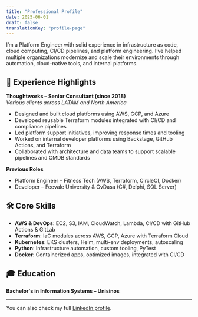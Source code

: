 ```yaml
---
title: "Professional Profile"
date: 2025-06-01
draft: false
translationKey: "profile-page"
---
```


I’m a Platform Engineer with solid experience in infrastructure as code, cloud computing, CI/CD pipelines, and platform engineering. I’ve helped multiple organizations modernize and scale their environments through automation, cloud-native tools, and internal platforms.

## 🚀 Experience Highlights

**Thoughtworks – Senior Consultant (since 2018)**  
*Various clients across LATAM and North America*

- Designed and built cloud platforms using AWS, GCP, and Azure
- Developed reusable Terraform modules integrated with CI/CD and compliance pipelines
- Led platform support initiatives, improving response times and tooling
- Worked on internal developer platforms using Backstage, GitHub Actions, and Terraform
- Collaborated with architecture and data teams to support scalable pipelines and CMDB standards

**Previous Roles**
- Platform Engineer – Fitness Tech (AWS, Terraform, CircleCI, Docker)
- Developer – Feevale University & GvDasa (C#, Delphi, SQL Server)

## 🛠 Core Skills

- **AWS & DevOps**: EC2, S3, IAM, CloudWatch, Lambda, CI/CD with GitHub Actions & GitLab
- **Terraform**: IaC modules across AWS, GCP, Azure with Terraform Cloud
- **Kubernetes**: EKS clusters, Helm, multi-env deployments, autoscaling
- **Python**: Infrastructure automation, custom tooling, PyTest
- **Docker**: Containerized apps, optimized images, integrated with CI/CD

## 🎓 Education

**Bachelor's in Information Systems – Unisinos**

---

You can also check my full [LinkedIn profile](https://www.linkedin.com/in/iamdiegobecker).

